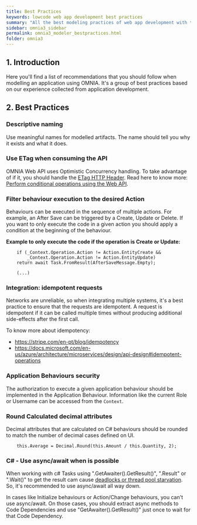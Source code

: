 ```yaml
---
title: Best Practices
keywords: lowcode web app development best practices
summary: "All the best modeling practices of web app development with the OMNIA Platform."
sidebar: omnia3_sidebar
permalink: omnia3_modeler_bestpractices.html
folder: omnia3
---
```



## 1. Introduction

Here you'll find a list of recommendations that you should follow when modelling an application using OMNIA. It's a group of best practices based on our experience collected from application development.


## 2. Best Practices

### Descriptive naming

Use meaningful names for modelled artifacts. The name should tell you why it exists and what it does.

### Use ETag when consuming the API

OMNIA Web API uses Optimistic Concurrency handling. To take advantage of if it, you should handle the [ETag HTTP Header](https://developer.mozilla.org/en-US/docs/Web/HTTP/Headers/ETag).
Read here to know more: [Perform conditional operations using the Web API](https://docs.microsoft.com/en-us/powerapps/developer/common-data-service/webapi/perform-conditional-operations-using-web-api).

### Filter behaviour execution to the desired Action

Behaviours can be executed in the sequence of multiple actions. For example, an After Save can be triggered by a Create, Update or Delete. If you want to only execute the code in a given action you should apply a condition at the beginning of the behaviour.

**Example to only execute the code if the operation is Create or Update:**

```
    if (_Context.Operation.Action != Action.EntityCreate &&
        _Context.Operation.Action != Action.EntityUpdate)
    return await Task.FromResult(AfterSaveMessage.Empty);
    
    (...)
```

### Integration: idempotent requests

Networks are unreliable, so when integrating multiple systems, it's a best practice to ensure that the requests are idempotent. A request is idempotent if it can be called multiple times without producing additional side-effects after the first call.

To know more about idempotency:

 - https://stripe.com/en-pt/blog/idempotency
 - https://docs.microsoft.com/en-us/azure/architecture/microservices/design/api-design#idempotent-operations


### Application Behaviours security

The authorization to execute a given application behaviour should be implemented in the Application Behaviour.
Information like the current Role or Username can be accessed from the `Context`.

### Round Calculated decimal attributes 

Decimal attributes that are calculated on C# behaviours should be rounded to match the number of decimal cases defined on UI.


```
    this.Average = Decimal.Round(this.Amount / this.Quantity, 2);
```

### C# - Use async/await when is possible

When working with c# Tasks using ".GetAwaiter().GetResult()", ".Result" or ".Wait()" to get the result cam cause [deadlocks or thread pool starvation](https://gsferreira.com/archive/2020/08/avoid-getawaiter-getresult-at-all-cost/). So, it's recommended to use async/await all way down.

In cases like Initialize behaviours or Action/Change behaviours, you can't use async/await. On those cases, you should extract async methods to Code Dependencies and use "GetAwaiter().GetResult()" just once to wait for that Code Dependency.





